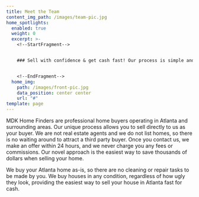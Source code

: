 ```yaml
---
title: Meet the Team
content_img_path: /images/team-pic.jpg
home_spotlights:
  enabled: true
  weight: 0
  excerpt: >-
    <!--StartFragment-->


    ### Sell with confidence & get cash fast! Our process is simple and transparent. We value you and your needs.


    <!--EndFragment-->
  home_img:
    path: /images/front-pic.jpg
    data_position: center center
    url: "#"
template: page
---
```

MDK Home Finders are professional home buyers operating in Atlanta and surrounding areas. Our unique process allows you to sell directly to us as your buyer. We are not real estate agents and we do not list homes, so there is no waiting around to attract a third party buyer. Once you contact us, we make an offer within 24 hours, and we never charge you any fees or commissions. Our novel approach is the easiest way to save thousands of dollars when selling your home.

We buy your Atlanta home as-is, so there are no cleaning or repair tasks to be made by you. We buy houses in any condition, regardless of how ugly they look, providing the easiest way to sell your house in Atlanta fast for cash.